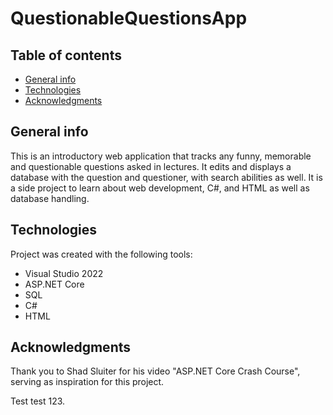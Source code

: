 # QuestionableQuestionsApp
## Table of contents
* [General info](#general-info)
* [Technologies](#technologies)
* [Acknowledgments](#acknowledgments)

## General info
This is an introductory web application that tracks any funny, memorable and questionable questions asked in lectures. It edits and displays a database with the question and questioner, with search abilities as well. It is a side project to learn about web development, C#, and HTML as well as database handling.
	
## Technologies
Project was created with the following tools:
- Visual Studio 2022
- ASP.NET Core
- SQL
- C#
- HTML

## Acknowledgments
Thank you to Shad Sluiter for his video "ASP.NET Core Crash Course", serving as inspiration for this project.

Test test 123.